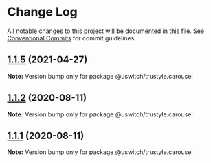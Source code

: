 # Change Log

All notable changes to this project will be documented in this file.
See [Conventional Commits](https://conventionalcommits.org) for commit guidelines.

## [1.1.5](https://github.com/uswitch/trustyle/compare/@uswitch/trustyle.carousel@1.1.4...@uswitch/trustyle.carousel@1.1.5) (2021-04-27)

**Note:** Version bump only for package @uswitch/trustyle.carousel





## [1.1.2](https://github.com/uswitch/trustyle/compare/@uswitch/trustyle.carousel@1.1.0...@uswitch/trustyle.carousel@1.1.2) (2020-08-11)

**Note:** Version bump only for package @uswitch/trustyle.carousel





## [1.1.1](https://github.com/uswitch/trustyle/compare/@uswitch/trustyle.carousel@1.1.0...@uswitch/trustyle.carousel@1.1.1) (2020-08-11)

**Note:** Version bump only for package @uswitch/trustyle.carousel
